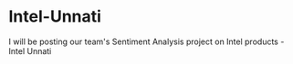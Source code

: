 # Intel-Unnati
I will be posting our team's Sentiment Analysis project on Intel products - Intel Unnati
